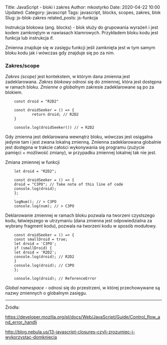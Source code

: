 Title: JavaScript - bloki i zakres
Author: mkostyrko
Date: 2020-04-22 10:00
Updated:
Category: javascript
Tags: javascript, blocks, scopes, zakres, blok
Slug: js-blok-zakres
related_posts: js-funkcja

Instrukcja blokowa (ang. blocks) - blok służy do grupowania wyrażeń i jest kodem zamkniętym w nawiasach klamrowych. Przykładem bloku kodu jest funkcja lub instrukcja if.

Zmienna znajduje się w zasięgu funkcji jeśli zamknięta jest w tym samym bloku kodu jak i wówczas gdy znajduje się po za nim.

### Zakres/scope

*Zakres (scope)* jest kontekstem, w którym dana zmienna jest zadeklarowana.
*Zakres blokowy* odnosi się do zmiennej, która jest dostępna w ramach bloku.
*Zmienne o globalnym* zakresie zadeklarowane są po za blokiem.

        const droid = "R2D2"

        const droidSeeker = () => {
                return droid; // R2D2
        }

        console.log(droidSeeker()) // = R2D2

Gdy zmienna jest deklarowana wewnątrz bloku, wówczas jest osiągalna jedynie tam i jest zwana lokalną zmienną. Zmienna zadeklarowana globalnie jest dostępna w trakcie całości wykonywania się programu (zużycie pamięci + możliwość zmiany), w przypadku zmiennej lokalnej tak nie jest.

Zmiana zmiennej w funkcji

        let droid = "R2D2";

        const droidSeeker = () => {
        droid = "C3PO"; // Take note of this line of code
        console.log(droid);
        };

        logNum(); // > C3PO
        console.log(num); // > C3PO

Deklarowanie zmiennej w ramach bloku pozwala na tworzeni czystszego kodu, łatwiejszego w utrzymaniu (dana zmienna jest odpowiedzialna za wybrany fragment kodu), pozwala na tworzeni kodu w sposób modułowy.

        const droidSeeker = () => {
        const smallDroid = true;
        let droid = 'C3PO'; 
        if (smallDroid) {
        let droid = 'R2D2';
        console.log(droid); // R2D2
        }
        console.log(droid); // C3PO
        };

        console.log(droid); // ReferenceError

*Global namespace* - odnosi się do przestrzeni, w której przechowywane są nazwy zmiennych o globalnym zasięgu.

<!-- Domknięcia/Closures -->

---

Źródła:

https://developer.mozilla.org/pl/docs/Web/JavaScript/Guide/Control_flow_and_error_handli

http://blog.nebula.us/13-javascript-closures-czyli-zrozumiec-i-wykorzystac-domkniecia